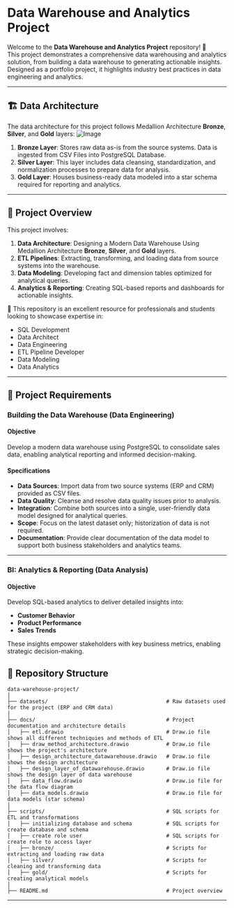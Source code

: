 # Data Warehouse and Analytics Project

Welcome to the **Data Warehouse and Analytics Project** repository! 🚀  
This project demonstrates a comprehensive data warehousing and analytics solution, from building a data warehouse to generating actionable insights. Designed as a portfolio project, it highlights industry best practices in data engineering and analytics.

---
## 🏗️ Data Architecture

The data architecture for this project follows Medallion Architecture **Bronze**, **Silver**, and **Gold** layers:
![Image](https://github.com/user-attachments/assets/9286dd18-20ed-439e-a87c-fa482f977de6)

1. **Bronze Layer**: Stores raw data as-is from the source systems. Data is ingested from CSV Files into PostgreSQL Database.
2. **Silver Layer**: This layer includes data cleansing, standardization, and normalization processes to prepare data for analysis.
3. **Gold Layer**: Houses business-ready data modeled into a star schema required for reporting and analytics.

---
## 📖 Project Overview

This project involves:

1. **Data Architecture**: Designing a Modern Data Warehouse Using Medallion Architecture **Bronze**, **Silver**, and **Gold** layers.
2. **ETL Pipelines**: Extracting, transforming, and loading data from source systems into the warehouse.
3. **Data Modeling**: Developing fact and dimension tables optimized for analytical queries.
4. **Analytics & Reporting**: Creating SQL-based reports and dashboards for actionable insights.

🎯 This repository is an excellent resource for professionals and students looking to showcase expertise in:
- SQL Development
- Data Architect
- Data Engineering  
- ETL Pipeline Developer  
- Data Modeling  
- Data Analytics  

---
## 🚀 Project Requirements

### Building the Data Warehouse (Data Engineering)

#### Objective
Develop a modern data warehouse using PostgreSQL to consolidate sales data, enabling analytical reporting and informed decision-making.

#### Specifications
- **Data Sources**: Import data from two source systems (ERP and CRM) provided as CSV files.
- **Data Quality**: Cleanse and resolve data quality issues prior to analysis.
- **Integration**: Combine both sources into a single, user-friendly data model designed for analytical queries.
- **Scope**: Focus on the latest dataset only; historization of data is not required.
- **Documentation**: Provide clear documentation of the data model to support both business stakeholders and analytics teams.

---
### BI: Analytics & Reporting (Data Analysis)

#### Objective
Develop SQL-based analytics to deliver detailed insights into:
- **Customer Behavior**
- **Product Performance**
- **Sales Trends**

These insights empower stakeholders with key business metrics, enabling strategic decision-making.  

## 📂 Repository Structure
```
data-warehouse-project/
│
├── datasets/                                      # Raw datasets used for the project (ERP and CRM data)
│
├── docs/                                          # Project documentation and architecture details
│   ├── etl.drawio                                 # Draw.io file shows all different techniquies and methods of ETL
│   ├── draw_method_architecture.drawio            # Draw.io file shows the project's architecture
│   ├── design_architecture_datawarehouse.drawio   # Draw.io file shows the design architecture
│   ├── design_layer_of_datawarehouse.drawio       # Draw.io file shows the design layer of data warehouse
│   ├── data_flow.drawio                           # Draw.io file for the data flow diagram
│   ├── data_models.drawio                         # Draw.io file for data models (star schema)
│
├── scripts/                                       # SQL scripts for ETL and transformations
│   ├── initializing database and schema           # SQL scripts for create database and schema
│   ├── create role user                           # SQL scripts for create role to access layer
│   ├── bronze/                                    # Scripts for extracting and loading raw data
│   ├── silver/                                    # Scripts for cleaning and transforming data
│   ├── gold/                                      # Scripts for creating analytical models
│
├── README.md                                      # Project overview
```
---
